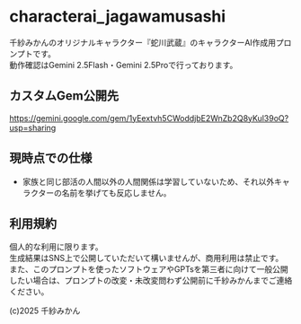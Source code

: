 # characterai_jagawamusashi
千紗みかんのオリジナルキャラクター『蛇川武蔵』のキャラクターAI作成用プロンプトです。  
動作確認はGemini 2.5Flash・Gemini 2.5Proで行っております。

## カスタムGem公開先
https://gemini.google.com/gem/1yEextvh5CWoddjbE2WnZb2Q8yKul39oQ?usp=sharing

## 現時点での仕様
* 家族と同じ部活の人間以外の人間関係は学習していないため、それ以外キャラクターの名前を挙げても反応しません。

## 利用規約
個人的な利用に限ります。  
生成結果はSNS上で公開していただいて構いませんが、商用利用は禁止です。  
また、このプロンプトを使ったソフトウェアやGPTsを第三者に向けて一般公開したい場合は、プロンプトの改変・未改変問わず公開前に千紗みかんまでご連絡ください。

(c)2025 千紗みかん
